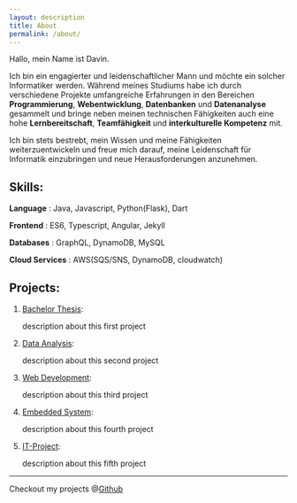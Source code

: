 ```yaml
---
layout: description
title: About
permalink: /about/
---
```


Hallo, mein Name ist Davin.

Ich bin ein engagierter und leidenschaftlicher Mann und möchte ein solcher Informatiker werden. Während meines Studiums habe ich durch verschiedene Projekte umfangreiche Erfahrungen in den Bereichen **Programmierung**, **Webentwicklung**, **Datenbanken** und **Datenanalyse** gesammelt und bringe neben meinen technischen Fähigkeiten auch eine hohe **Lernbereitschaft**, **Teamfähigkeit** und **interkulturelle Kompetenz** mit.

Ich bin stets bestrebt, mein Wissen und meine Fähigkeiten weiterzuentwickeln und freue mich darauf, meine Leidenschaft für Informatik einzubringen und neue Herausforderungen anzunehmen.



## Skills:

**Language** : Java, Javascript, Python(Flask), Dart

**Frontend** : ES6, Typescript, Angular, Jekyll

**Databases** : GraphQL, DynamoDB, MySQL

**Cloud Services** : AWS(SQS/SNS, DynamoDB, cloudwatch)



## Projects:

1.  [Bachelor Thesis](./another-page.html):

    description about this first project

2.  [Data Analysis](./another-page.html):

    description about this second project

3.  [Web Development](https://github.com/ahndavin/Web_Entwicklung_Uni):

    description about this third project

4.  [Embedded System](./another-page.html):

    description about this fourth project

5.  [IT-Project](./another-page.html):

    description about this fifth project


* * *

Checkout my projects @[Github](https://github.com/ahndavin)